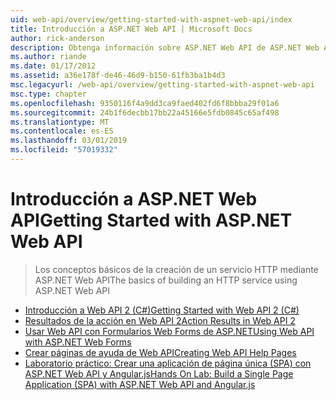```yaml
---
uid: web-api/overview/getting-started-with-aspnet-web-api/index
title: Introducción a ASP.NET Web API | Microsoft Docs
author: rick-anderson
description: Obtenga información sobre ASP.NET Web API de ASP.NET Web API es un marco que facilita la creación de servicios HTTP que llegan a una amplia gama de clientes, incluidos los exploradores...
ms.author: riande
ms.date: 01/17/2012
ms.assetid: a36e178f-de46-46d9-b150-61fb3ba1b4d3
msc.legacyurl: /web-api/overview/getting-started-with-aspnet-web-api
msc.type: chapter
ms.openlocfilehash: 9350116f4a9dd3ca9faed402fd6f8bbba29f01a6
ms.sourcegitcommit: 24b1f6decbb17bb22a45166e5fdb0845c65af498
ms.translationtype: MT
ms.contentlocale: es-ES
ms.lasthandoff: 03/01/2019
ms.locfileid: "57019332"
---
```

<a name="getting-started-with-aspnet-web-api"></a><span data-ttu-id="dc396-103">Introducción a ASP.NET Web API</span><span class="sxs-lookup"><span data-stu-id="dc396-103">Getting Started with ASP.NET Web API</span></span>
====================
> <span data-ttu-id="dc396-104">Los conceptos básicos de la creación de un servicio HTTP mediante ASP.NET Web API</span><span class="sxs-lookup"><span data-stu-id="dc396-104">The basics of building an HTTP service using ASP.NET Web API</span></span>


- [<span data-ttu-id="dc396-105">Introducción a Web API 2 (C#)</span><span class="sxs-lookup"><span data-stu-id="dc396-105">Getting Started with Web API 2 (C#)</span></span>](tutorial-your-first-web-api.md)
- [<span data-ttu-id="dc396-106">Resultados de la acción en Web API 2</span><span class="sxs-lookup"><span data-stu-id="dc396-106">Action Results in Web API 2</span></span>](action-results.md)
- [<span data-ttu-id="dc396-107">Usar Web API con Formularios Web Forms de ASP.NET</span><span class="sxs-lookup"><span data-stu-id="dc396-107">Using Web API with ASP.NET Web Forms</span></span>](using-web-api-with-aspnet-web-forms.md)
- [<span data-ttu-id="dc396-108">Crear páginas de ayuda de Web API</span><span class="sxs-lookup"><span data-stu-id="dc396-108">Creating Web API Help Pages</span></span>](creating-api-help-pages.md)
- [<span data-ttu-id="dc396-109">Laboratorio práctico: Crear una aplicación de página única (SPA) con ASP.NET Web API y Angular.js</span><span class="sxs-lookup"><span data-stu-id="dc396-109">Hands On Lab: Build a Single Page Application (SPA) with ASP.NET Web API and Angular.js</span></span>](build-a-single-page-application-spa-with-aspnet-web-api-and-angularjs.md)

